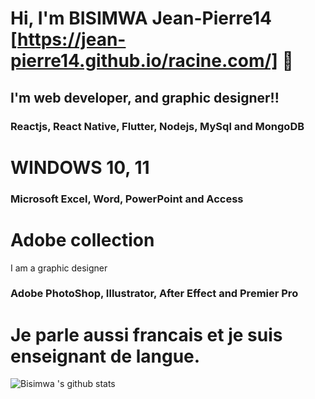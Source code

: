# Hi, I'm BISIMWA Jean-Pierre14 [https://jean-pierre14.github.io/racine.com/] 👋

## I'm web developer, and graphic designer!!

### Reactjs, React Native, Flutter, Nodejs, MySql and MongoDB

# WINDOWS 10, 11

### Microsoft Excel, Word, PowerPoint and Access

# Adobe collection
I am a graphic designer
### Adobe PhotoShop, Illustrator, After Effect and Premier Pro

# Je parle aussi francais et je suis enseignant de langue.

![Bisimwa 's github stats](https://github-readme-stats.vercel.app/api?username=Jean-pierre14&show_icons=true&hide_border=true)

